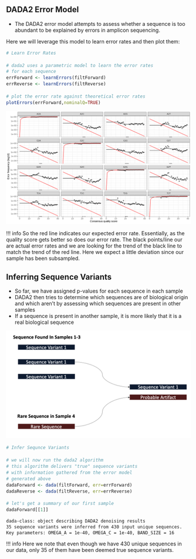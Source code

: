 ## DADA2 Error Model

- The DADA2 error model attempts to assess whether a sequence is too abundant to be explained by errors in amplicon sequencing. 

Here we will leverage this model to learn error rates and then plot them:


```R
# Learn Error Rates

# dada2 uses a parametric model to learn the error rates
# for each sequence
errForward <- learnErrors(filtForward)
errReverse <- learnErrors(filtReverse)

# plot the error rate against theoretical error rates
plotErrors(errForward,nominalQ=TRUE)

```

![](images/error-plot1.png)

!!! info
    So the red line indicates our expected error rate. Essentially, as the quality score gets better so does our error rate. 
    The black points/line our are actual error rates and we are looking for the trend of the black line to match the trend of the red line. 
    Here we expect a little deviation since our sample has been subsampled.

## Inferring Sequence Variants 

- So far, we have assigned p-values for each sequence in each sample
- DADA2 then tries to determine which sequences are of biological origin and which aren’t by assessing which sequences are present in other samples
- If a sequence is present in another sample, it is more likely that it is a real biological sequence

![](images/sequence-variant-inference.png)


```R
# Infer Sequnce Variants

# we will now run the dada2 algorithm 
# this algorithm delivers "true" sequence variants
# with information gathered from the error model 
# generated above
dadaForward <- dada(filtForward, err=errForward)
dadaReverse <- dada(filtReverse, err=errReverse)

# let's get a summary of our first sample
dadaForward[[1]]

```

```
dada-class: object describing DADA2 denoising results
35 sequence variants were inferred from 430 input unique sequences.
Key parameters: OMEGA_A = 1e-40, OMEGA_C = 1e-40, BAND_SIZE = 16
```

!!! info
    Here we note that even though we have 430 unique sequences in our data, only 35 of them have been deemed true sequence variants.






